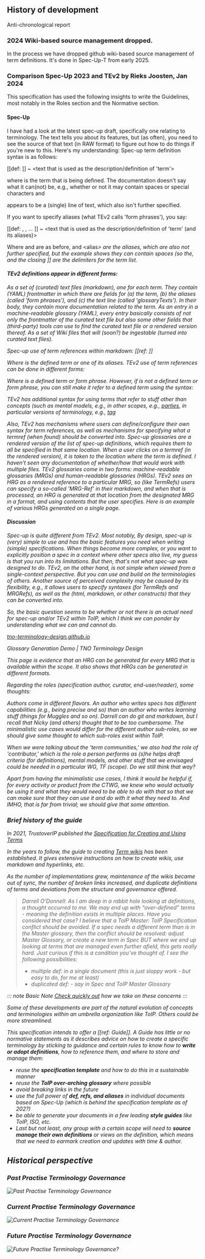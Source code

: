 
## History of development

Anti-chronological report

### 2024 Wiki-based source management dropped.

In the process we have dropped github wiki-based source management of term definitions. It's done in Spec-Up-T from early 2025.

### Comparison Spec-Up 2023 and TEv2 by Rieks Joosten, Jan 2024
This specification has used the following insights to write the Guidelines, most notably in the Roles section and the Normative section.

#### Spec-Up

I have had a look at the latest spec-up draft, specifically one relating to terminology. The text tells you about its features, but (as often), you need to see the source of that text (in RAW format) to figure out how to do things if you're new to this. Here's my understanding:
Spec-up term definition syntax is as follows:

[[def: <term> ]]
~ <text that is used as the description/definition of 'term'>

where
<term> is the term that is being defined. The documentation doesn't say what it can(not) be, e.g., whether or not it may contain spaces or special characters and

<text that is used...> appears to be a (single) line of text, which also isn't further specified.

If you want to specify aliases (what TEv2 calls 'form phrases'), you say:

[[def: <term>, <alias1>, <alias2> ... ]]
~ <text that is used as the description/definition of 'term' (and its aliases)>

Where <term>and <text that is used...> are as before, and <alias<i>> are the aliases, which are also not further specified, but the example shows they can contain spaces (so the, and the closing ]] are the delimiters for the term list.

#### TEv2 definitions appear in different forms:

As a set of (curated) text files (markdown), one for each term. They contain (YAML) frontmatter in which there are fields for (a) the term, (b) the aliases (called 'form phrases'), and (c) the text line (called 'glossaryTexts'). In their body, they contain more documentation related to the term.
As an entry in a machine-readable glossary (YAML), every entry basically consists of not only the frontmatter of the curated text file but also some other fields that (third-party) tools can use to find the curated text file or a rendered version thereof.
As a set of Wiki files that will (soon?) be ingestable (turned into curated text files).

Spec-up use of term references within markdown:
[[ref: <term-or-alias>]]

Where <term-or-alias> is the defined term or one of its aliases.
TEv2 use of term references can be done in different forms:
[<showtext>](@)

Where <showtext> is a defined term or form phrase. However, if <showtext> is not a defined term or form phrase, you can still make it refer to a defined term using the syntax:
[<showtext>](term@)

TEv2 has additional syntax for using terms that refer to stuff
other than concepts (such as mental models, e.g., [<showtext>](pattern:jurisdiction@)
in other scopes, e.g., [parties](@essif-lab), in particular versions of terminology, e.g., [tag](@tev2:latest)

Also, TEv2 has mechanisms where users can define/configure their own syntax for term references, as well as mechanisms for specifying what a termref (when found) should be converted into.
Spec-up glossaries are a rendered version of the list of spec-up definitions, which requires them to all be specified in that same location. When a user clicks on a termref (in the rendered version), it is taken to the location where the term is defined. I haven't seen any documentation of whether/how that would work with multiple files.
TEv2 glossaries come in two forms: machine-readable glossaries (MRGs) and human-readable glossaries (HRGs). TEv2 sees an HRG as a rendered reference to a particular MRG, so (like TermRefs) users can specify a so-called 'MRG-Ref' in their markdown, and when that is processed, an HRG is generated at that location from the designated MRG in a format, and using contents that the user specifies. Here is an example of various HRGs generated on a single page.

#### Discussion

Spec-up is quite different from TEv2. Most notably, By design, spec-up is (very) simple to use and has the basic features you need when writing (simple) specifications. When things become more complex, or you want to explicitly position a spec in a context where other specs also live, my guess is that you run into its limitations. But then, that's not what spec-up was designed to do.
TEv2, on the other hand, is not simple when viewed from a single-context perspective. But you can use and build on the terminologies of others. Another source of perceived complexity may be caused by its flexibility, e.g., it allows users to specify syntaxes (for TermRefs and MRGRefs), as well as the (html, markdown, or other constructs) that they can be converted into.

So, the basic question seems to be whether or not there is an actual need for spec-up and/or TEv2 within ToIP, which I think we can ponder by understanding what we can and cannot do. 

[tno-terminology-design.github.io](tno-terminology-design.github.io)

Glossary Generation Demo | TNO Terminology Design

This page is evidence that an HRG can be generated for every MRG that is available within the scope. It also shows that HRGs can be generated in different formats.

Regarding the roles (specification author, curator, end-user/reader), some thoughts:

Authors come in different flavors. An author who writes specs has different capabilities (e.g., being precise and so) than an author who writes learning stuff (things for Muggles and so on). Darrell can do git and markdown, but I recall that Nicky (and others) thought that to be too cumbersome. The minimalistic use cases would differ for the different author sub-roles, so we should give some thought to which sub-roles exist within ToIP.

When we were talking about the 'term communities,' we also had the role of 'contributor,' which is the role a person performs as (s)he helps draft criteria (for definitions), mental models, and other stuff that we envisaged could be needed in a particular WG, TF (scope). Do we still think that way?

Apart from having the minimalistic use cases, I think it would be helpful if, for every activity or product from the CTWG, we knew
who would *actually* be using it and
what they would need to be able to do with that
so that we can make sure that they can use it and do with it what they need to. And IMHO, that is far from trivial; we should give that some attention.



### Brief history of the guide

In 2021, TrustoverIP published the [Specification for Creating and Using Terms](https://wiki.trustoverip.org/display/HOME/Specification+for+Creating+and+Using+Terms)

In the years to follow, the guide to creating [Term wikis](https://wiki.trustoverip.org/display/HOME/Terms+Wikis) has been established. It gives extensive instructions on how to create wikis, use markdown and hyperlinks, etc.

As the number of implementations grew, maintenance of the wikis became out of sync, the number of broken links increased, and duplicate definitions of terms and deviations from the structure and governance offered.

> Darrell O'Donnell: As I am deep in a rabbit hole looking at definitions, a thought occurred to me. We may end up with “over-defined” terms - meaning the definition exists in multiple places. Have you considered that case?
> I believe that a ToIP Master: ToIP Specification conflict should be avoided. If a spec needs a different term than is in the Master glossary, then the conflict should be resolved:
adjust Master Glossary, or
create a new term in Spec
> BUT where we end up looking at terms that are managed even further afield, this gets really hard.
Just curious if this is a condition you’ve thought of.
> I see the following possibilities:
> - multiple def: in a single document (this is just sloppy work - but easy to do, for me at least)
> - duplicated def: - say in Spec and ToIP Master Glossary

::: note Basic Note
 [Check quickly out](https://henkvancann.github.io/ctwg-terminology-governance-guide/#system-feature-consistency) how we take on these concerns
:::

Some of these developments are part of the natural evolution of concepts and terminologies within an umbrella organization like ToIP. Others could be more streamlined.

This specification intends to offer a *[[ref: Guide]]*. A Guide has little or no normative statements as it describes advice on how to create a specific terminology by sticking to guidance and certain rules to know how to **write or adopt definitions**, how to reference them, and where to store and manage them:

- reuse the **specification template** and how to do this in a sustainable manner
- reuse the **ToIP over-arching glossary** where possible
- avoid breaking links in the future
- use the full power of **def, refs, and aliases** in individual documents based on Spec-Up (which is behind the specification template as of 202?)
- be able to generate your documents in a few leading **style guides** like ToIP, ISO, etc.
- Last but not least, any group with a certain scope will need to **source manage their own definitions** or views on the definition, which means that we need to earmark creation and updates with time & author.

## Historical perspective

### Past Practise Terminology Governance

![Past Practise Terminology Governance](https://github.com/henkvancann/terminology-governance-guide/blob/be980e063e99f97cbb14093735ed42d9e8d617e2/images/past-practice-terminology-gov.png?raw=true)

### Current Practise Terminology Governance

![Current Practise Terminology Governance](https://github.com/henkvancann/terminology-governance-guide/blob/be980e063e99f97cbb14093735ed42d9e8d617e2/images/current-practice-terminology-gov.png?raw=true)

### Future Practise Terminology Governance

![Future Practise Terminology Governance?](https://github.com/henkvancann/terminology-governance-guide/blob/be980e063e99f97cbb14093735ed42d9e8d617e2/images/future-practice-terminology-gov.png?raw=true)
